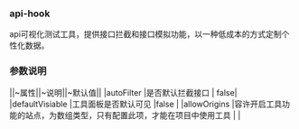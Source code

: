 ### api-hook
api可视化测试工具，提供接口拦截和接口模拟功能，以一种低成本的方式定制个性化数据。

### 参数说明
||~属性||~说明||~默认值||
|autoFilter |是否默认拦截接口 | false|
|defaultVisiable |工具面板是否默认可见 |false |
|allowOrigins |容许开启工具功能的站点，为数组类型，只有配置此项，才能在项目中使用工具 | |
